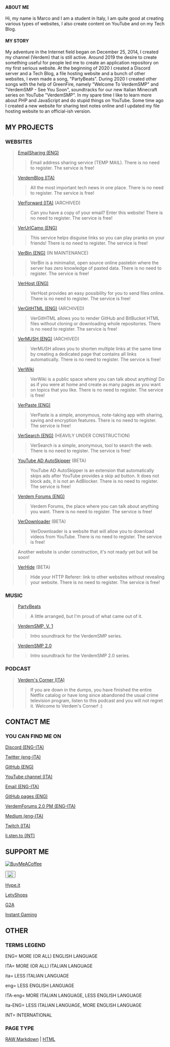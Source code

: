 <head>
<meta name="hilltopads-site-verification" content="36fd63f5e5a924c19ed8148ae64298562e1be0dd" />
  <meta name="adlane" content="19e8029918bd2e97689f5f8227b95d95"/>
  <meta name="a.validate.01" content="e3fda6c0dee6c37ec303392b91a6b9798574" />
  <meta name="optiads" content="WGRYcGZ2MnY3UVdSb1o2eFdmV0V3QT09">
  <meta name="coinzilla" content="89c22a8bb5f3a991bbedf634d6994ae7" />
  <script async src="https://arc.io/widget.min.js#XTPAA4p9"></script>
  <meta name="surfe.pro" content="b6aecc09b3cf9483c9f8c23527657fb0">
  <meta name="exoclick-site-verification" content="549c1d6ba045f4093d077c20ec73b8c8">
  <meta name="propeller" content="cbaa0d909a92f01bfb4c4690a97a0056">
  <meta name='dmca-site-verification' content='cmNZcEJyTG9kWUZTYmhZN3BIMWJmRlJoSTE3c0Q2Tm9lbkxRRmRCUG9hWT01' />
  <meta name="purpleads-verification" content="0fcb9669c078331c57c8fb7b">
  <!-- BEGIN SHAREAHOLIC CODE -->
<link rel="preload" href="https://cdn.shareaholic.net/assets/pub/shareaholic.js" as="script" />
<meta name="shareaholic:site_id" content="8ee9c7b39689461c194278e88ed174dc" />
<script data-cfasync="false" async src="https://cdn.shareaholic.net/assets/pub/shareaholic.js"></script>
<!-- END SHAREAHOLIC CODE -->
  <script type="text/javascript">
    var vglnk = {key: '08a59963092b3e8883ba86fd7c52c832'};
    (function(d, t) {
        var s = d.createElement(t);
            s.type = 'text/javascript';
            s.async = true;
            s.src = '//cdn.viglink.com/api/vglnk.js';
        var r = d.getElementsByTagName(t)[0];
            r.parentNode.insertBefore(s, r);
    }(document, 'script'));
</script>
  <script data-ad-client="ca-pub-5690098405536634" async src="https://pagead2.googlesyndication.com/pagead/js/adsbygoogle.js"></script>
</head>

#### ABOUT ME
Hi, my name is Marco and I am a student in Italy, I am quite good at creating various types of websites, I also create content on YouTube and on my Tech Blog.

#### MY STORY
My adventure in the Internet field began on December 25, 2014, I created my channel (Verdem) that is still active. Around 2019 the desire to create something useful for people led me to create an application repository on my first serious website. At the beginning of 2020 I created a Discord server and a Tech Blog, a file hosting website and a bunch of other websites, I even made a song, "PartyBeats". During 2020 I created other songs with the help of GreenFire, namely "Welcome To VerdemSMP" and "VerdemSMP - See You Soon", soundtracks for our new Italian Minecraft series on YouTube "VerdemSMP". In my spare time I like to learn more about PHP and JavaScript and do stupid things on YouTube. Some time ago I created a new website for sharing text notes online and I updated my file hosting website to an official-ish version.

<script async src="https://pagead2.googlesyndication.com/pagead/js/adsbygoogle.js"></script>
<ins class="adsbygoogle"
     style="display:block; text-align:center;"
     data-ad-layout="in-article"
     data-ad-format="fluid"
     data-ad-client="ca-pub-5690098405536634"
     data-ad-slot="7969993706"></ins>
<script>
     (adsbygoogle = window.adsbygoogle || []).push({});
</script>

## MY PROJECTS

### WEBSITES

> [EmailSharing (ENG)](http://emailsharing.blogspot.com/)
>
>> Email address sharing service (TEMP MAIL). There is no need to register. The service is free!

>[VerdemBlog (ITA)](http://verdemblog.blogspot.com/)
>
>>All the most important tech news in one place. There is no need to register. The service is free!

>[VerForward (ITA)](http://verforward.blogspot.com/) (ARCHIVED)
>
>>Can you have a copy of your email? Enter this website! There is no need to register. The service is free!

>[VerUrlCamo (ENG)](http://verurlcamo.blogspot.com/)
>
>>This service helps disguise links so you can play pranks on your friends! There is no need to register. The service is free!

>[VerBin (ENG)](http://verdemtv.page.link/verbin/) (IN MAINTENANCE)
>
>>VerBin is a minimalist, open source online pastebin where the server has zero knowledge of pasted data. There is no need to register. The service is free!

>[VerHost (ENG)](http://verdemtv.page.link/verhost/)
>
>>VerHost provides an easy possibility for you to send files online. There is no need to register. The service is free!

>[VerGitHTML (ENG)](http://verdemtv.page.link/vergithtml) (ARCHIVED)
>
>>VerGitHTML allows you to render GitHub and BitBucket HTML files without cloning or downloading whole repositories. There is no need to register. The service is free!

>[VerMUSH (ENG)](http://verdemtv.page.link/vermush) (ARCHIVED)
>
>>VerMUSH allows you to shorten multiple links at the same time by creating a dedicated page that contains all links automatically. There is no need to register. The service is free!

>[VerWiki](https://verdemtv.page.link/verwiki)
>
>> VerWiki is a public space where you can talk about anything! Do as if you were at home and create as many pages as you want on topics that you like. There is no need to register. The service is free!

>[VerPaste (ENG)](http://verdemtv.page.link/verpaste)
>
>>VerPaste is a simple, anonymous, note-taking app with sharing, saving and encryption features. There is no need to register. The service is free!

>[VerSearch (ENG)](http://verdemtv.page.link/versearch) (HEAVILY UNDER CONSTRUCTION)
>
>>VerSearch is a simple, anonymous, tool to search the web. There is no need to register. The service is free!

>[YouTube AD AutoSkipper](https://verdem-cdn1.vercel.app/public-downloads/youtube-ad-autoskipper/download.html) (BETA)
>
>> YouTube AD AutoSkipper is an extension that automatically skips ads after YouTube provides a skip ad button. It does not block ads, it is not an AdBlocker. There is no need to register. The service is free!

>[Verdem Forums (ENG)](https://verdem.tribe.so/)
>
>> Verdem Forums, the place where you can talk about anything you want. There is no need to register. The service is free!

>[VerDownloader](https://verdownloader.herokuapp.com/) (BETA)
>
>> VerDownloader is a website that will allow you to download videos from YouTube. There is no need to register. The service is free!

>Another website is under construction, it's not ready yet but will be soon!

>[VerHide](https://verdemtv.altervista.org/verhide/) (BETA)
>
>> Hide your HTTP Referer: link to other websites without revealing your website. There is no need to register. The service is free!

<script async src="https://pagead2.googlesyndication.com/pagead/js/adsbygoogle.js"></script>
<ins class="adsbygoogle"
     style="display:block; text-align:center;"
     data-ad-layout="in-article"
     data-ad-format="fluid"
     data-ad-client="ca-pub-5690098405536634"
     data-ad-slot="7969993706"></ins>
<script>
     (adsbygoogle = window.adsbygoogle || []).push({});
</script>

### MUSIC

>[PartyBeats](http://li.sten.to/gQYwqED)
>
>>A little arranged, but I'm proud of what came out of it.

>[VerdemSMP, V. 1](https://www.youtube.com/playlist?list=OLAK5uy_lSp6PYSGN4wETWsHeKtHZeeZ1W-UIdSTQ)
>
>>Intro soundtrack for the VerdemSMP series.

>[VerdemSMP 2.0](https://www.youtube.com/playlist?list=OLAK5uy_mTNzQrOtTu6LTeEwji96GvfsJp7BcRKxs)
>
>>Intro soundtrack for the VerdemSMP 2.0 series.

### PODCAST

>[Verdem's Corner (ITA)](https://open.spotify.com/show/12eO75SpYRdj4QxC1qklDW)
>
>>If you are down in the dumps, you have finished the entire Netflix catalog or have long since abandoned the usual crime television program, listen to this podcast and you will not regret it. Welcome to Verdem's Corner! :)

## CONTACT ME

### YOU CAN FIND ME ON

[Discord (ENG-ITA)](https://discordapp.com/users/328151909837832193)

[Twitter (eng-ITA)](http://twitter.com/verdem_)

[GitHub (ENG)](http://github.com/Verdem-crypto)

[YouTube channel (ITA)](http://www.youtube.com/Verdem)

[Email (ENG-ITA)](mailto:verdemcontact@gmail.com)

[GitHub pages (ENG)](http://verdem-crypto.github.io/)

[VerdemForums 2.0 PM (ENG-ITA)](https://verdem.tribe.so/user/verdem)

[Medium (eng-ITA)](https://verdem.medium.com/)

[Twitch (ITA)](https://www.twitch.tv/verdem)

[li.sten.to (INT)](https://li.sten.to/verdem)

<script async src="https://pagead2.googlesyndication.com/pagead/js/adsbygoogle.js"></script>
<ins class="adsbygoogle"
     style="display:block; text-align:center;"
     data-ad-layout="in-article"
     data-ad-format="fluid"
     data-ad-client="ca-pub-5690098405536634"
     data-ad-slot="7969993706"></ins>
<script>
     (adsbygoogle = window.adsbygoogle || []).push({});
</script>

## SUPPORT ME

[![BuyMeACoffee](http://verdem-crypto.github.io/buy-me-a-coffee-button.png)](https://www.buymeacoffee.com/Verdem)

<link href="https://payrequest.io/assets/button.css" rel="stylesheet">
<a target="_blank" href="https://payrequest.me/verdemnetwork">
<button type="submit" class="payrequest-btn">
<img src="https://payrequest.io/assets/logos/payrequest-logo-white.png">
</button>
</a>

<div id="cd474"></div>
<script>
  !function(c){var t=document.createElement("script");t.type="text/javascript",t.async=!0,t.onload=c,t.src="//lab.subinsb.com/projects/francium/cryptodonate/widget.js";var e=document.getElementsByTagName("script")[0];e.parentNode.insertBefore(t,e)}(function(){
    Fr.loadCD("cd474", {
      coin: "bitcoin",
      address: "1AY48yRiNPAjeR7BrY4y6sdaYKC2GmBUMQ",
      buttonClass: "",
      dialogClass: "",
    });
  });
</script>

<div id="cd343"></div>
<script>
  !function(c){var t=document.createElement("script");t.type="text/javascript",t.async=!0,t.onload=c,t.src="//lab.subinsb.com/projects/francium/cryptodonate/widget.js";var e=document.getElementsByTagName("script")[0];e.parentNode.insertBefore(t,e)}(function(){
    Fr.loadCD("cd343", {
      coin: "litecoin",
      address: "MDcTcxDBccmKCew32tsBjs885A9Pzq2gPg",
      buttonClass: "",
      dialogClass: "",
    });
  });
</script>

[Hype.it](https://www.hype.it/invite/4650636d33697173453035513967764738506d6a44673d3d)

[LetyShops](https://letyshops.com/it/winwin?ww=16221723)

[G2A](https://www.g2a.com/n/verdem)

[Instant Gaming](https://www.instant-gaming.com/it/?igr=Verdem)

## OTHER

### TERMS LEGEND

ENG= MORE (OR ALL) ENGLISH LANGUAGE

ITA= MORE (OR ALL) ITALIAN LANGUAGE

ita= LESS ITALIAN LANGUAGE

eng= LESS ENGLISH LANGUAGE

ITA-eng= MORE ITALIAN LANGUAGE, LESS ENGLISH LANGUAGE

ita-ENG= LESS ITALIAN LANGUAGE, MORE ENGLISH LANGUAGE

INT= INTERNATIONAL

<script async src="https://pagead2.googlesyndication.com/pagead/js/adsbygoogle.js"></script>
<ins class="adsbygoogle"
     style="display:block; text-align:center;"
     data-ad-layout="in-article"
     data-ad-format="fluid"
     data-ad-client="ca-pub-5690098405536634"
     data-ad-slot="7969993706"></ins>
<script>
     (adsbygoogle = window.adsbygoogle || []).push({});
</script>

### PAGE TYPE

[RAW Markdown](http://verdem-crypto.github.io/index.md) | [HTML](http://verdem-crypto.github.io/index.html)
